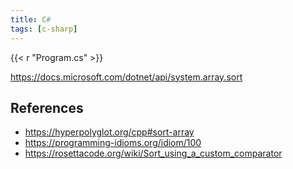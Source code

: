 ```yaml
---
title: C#
tags: [c-sharp]
---
```


{{< r "Program.cs" >}}

<https://docs.microsoft.com/dotnet/api/system.array.sort>

## References

- <https://hyperpolyglot.org/cpp#sort-array>
- <https://programming-idioms.org/idiom/100>
- <https://rosettacode.org/wiki/Sort_using_a_custom_comparator>
